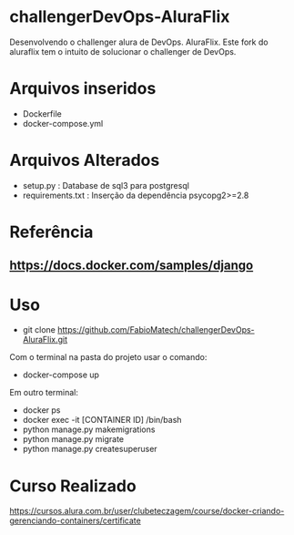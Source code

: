 # challengerDevOps-AluraFlix
Desenvolvendo o challenger alura de DevOps. AluraFlix.
Este fork do aluraflix tem o intuito de solucionar o challenger de DevOps.

# Arquivos inseridos
 - Dockerfile
 - docker-compose.yml

# Arquivos Alterados 
 - setup.py : Database de sql3 para postgresql
 - requirements.txt : Inserção da dependência psycopg2>=2.8


# Referência 
https://docs.docker.com/samples/django
 - 

#  Uso 
 - git clone https://github.com/FabioMatech/challengerDevOps-AluraFlix.git

Com o terminal na pasta do projeto usar o comando:
 - docker-compose up

Em outro terminal:
- docker ps
- docker exec -it [CONTAINER ID]  /bin/bash
- python manage.py makemigrations
- python manage.py migrate
- python manage.py createsuperuser
 
 
 # Curso Realizado 
 https://cursos.alura.com.br/user/clubeteczagem/course/docker-criando-gerenciando-containers/certificate
